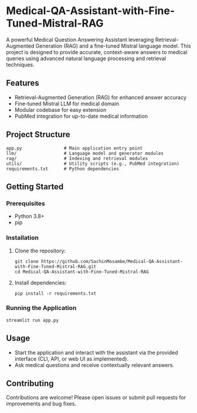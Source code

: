 # Medical-QA-Assistant-with-Fine-Tuned-Mistral-RAG

A powerful Medical Question Answering Assistant leveraging Retrieval-Augmented Generation (RAG) and a fine-tuned Mistral language model. This project is designed to provide accurate, context-aware answers to medical queries using advanced natural language processing and retrieval techniques.

## Features
- Retrieval-Augmented Generation (RAG) for enhanced answer accuracy
- Fine-tuned Mistral LLM for medical domain
- Modular codebase for easy extension
- PubMed integration for up-to-date medical information


## Project Structure
```
app.py                # Main application entry point
llm/                  # Language model and generator modules
rag/                  # Indexing and retrieval modules
utils/                # Utility scripts (e.g., PubMed integration)
requirements.txt      # Python dependencies
```

## Getting Started

### Prerequisites
- Python 3.8+
- pip


### Installation
1. Clone the repository:
   ```
   git clone https://github.com/SachinMosambe/Medical-QA-Assistant-with-Fine-Tuned-Mistral-RAG.git
   cd Medical-QA-Assistant-with-Fine-Tuned-Mistral-RAG
   ```
2. Install dependencies:
   ```
   pip install -r requirements.txt
   ```

### Running the Application
```
streamlit run app.py
```



## Usage
- Start the application and interact with the assistant via the provided interface (CLI, API, or web UI as implemented).
- Ask medical questions and receive contextually relevant answers.

## Contributing
Contributions are welcome! Please open issues or submit pull requests for improvements and bug fixes.


